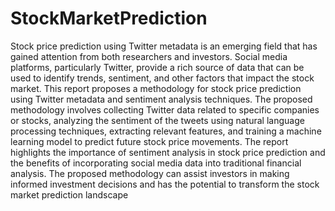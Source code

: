 # StockMarketPrediction
Stock price prediction using Twitter metadata is an emerging field that has gained attention from both researchers and investors. Social media platforms, particularly Twitter, provide a rich source of data that can be used to identify trends, sentiment, and other factors that impact the stock market.
This report proposes a methodology for stock price prediction using Twitter metadata and sentiment analysis techniques. The proposed methodology involves collecting Twitter data related to specific companies or stocks, analyzing the sentiment of the tweets using natural language processing techniques, extracting relevant features, and training a machine learning model to predict future stock price movements. The report highlights the importance of sentiment analysis in stock price prediction and the benefits of incorporating social media data into traditional financial analysis. The proposed methodology can assist investors in making informed investment decisions and has the potential to transform the stock market prediction landscape

